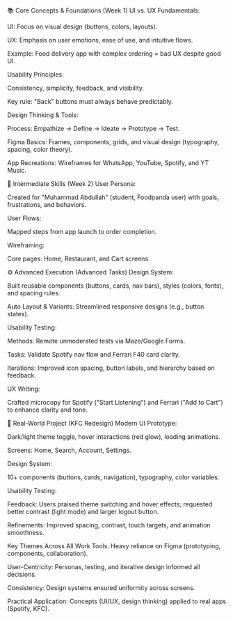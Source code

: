 📚 Core Concepts & Foundations (Week 1)
UI vs. UX Fundamentals:

UI: Focus on visual design (buttons, colors, layouts).

UX: Emphasis on user emotions, ease of use, and intuitive flows.

Example: Food delivery app with complex ordering = bad UX despite good UI.

Usability Principles:

Consistency, simplicity, feedback, and visibility.

Key rule: "Back" buttons must always behave predictably.

Design Thinking & Tools:

Process: Empathize → Define → Ideate → Prototype → Test.

Figma Basics: Frames, components, grids, and visual design (typography, spacing, color theory).

App Recreations: Wireframes for WhatsApp, YouTube, Spotify, and YT Music.

🚀 Intermediate Skills (Week 2)
User Persona:

Created for "Muhammad Abdullah" (student, Foodpanda user) with goals, frustrations, and behaviors.

User Flows:

Mapped steps from app launch to order completion.

Wireframing:

Core pages: Home, Restaurant, and Cart screens.

⚙️ Advanced Execution (Advanced Tasks)
Design System:

Built reusable components (buttons, cards, nav bars), styles (colors, fonts), and spacing rules.

Auto Layout & Variants: Streamlined responsive designs (e.g., button states).

Usability Testing:

Methods: Remote unmoderated tests via Maze/Google Forms.

Tasks: Validate Spotify nav flow and Ferrari F40 card clarity.

Iterations: Improved icon spacing, button labels, and hierarchy based on feedback.

UX Writing:

Crafted microcopy for Spotify ("Start Listening") and Ferrari ("Add to Cart") to enhance clarity and tone.

🍗 Real-World Project (KFC Redesign)
Modern UI Prototype:

Dark/light theme toggle, hover interactions (red glow), loading animations.

Screens: Home, Search, Account, Settings.

Design System:

10+ components (buttons, cards, navigation), typography, color variables.

Usability Testing:

Feedback: Users praised theme switching and hover effects; requested better contrast (light mode) and larger logout button.

Refinements: Improved spacing, contrast, touch targets, and animation smoothness.

Key Themes Across All Work
Tools: Heavy reliance on Figma (prototyping, components, collaboration).

User-Centricity: Personas, testing, and iterative design informed all decisions.

Consistency: Design systems ensured uniformity across screens.

Practical Application: Concepts (UI/UX, design thinking) applied to real apps (Spotify, KFC).
